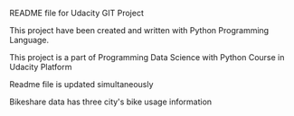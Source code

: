 README file for Udacity GIT Project

This project have been created and written with Python Programming Language.

This project is a part of Programming Data Science with Python Course in Udacity Platform

Readme file is updated simultaneously

Bikeshare data has three city's bike usage information